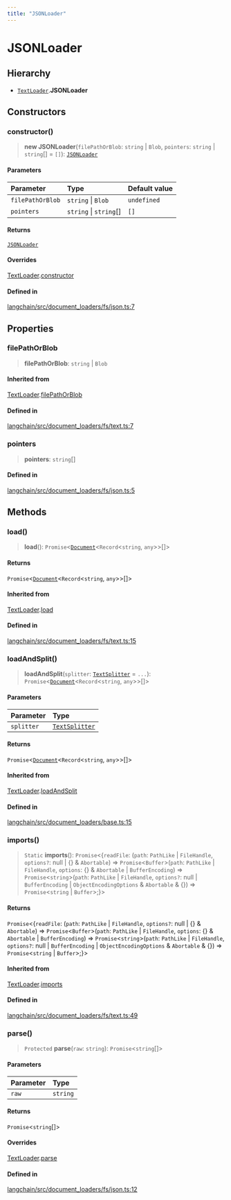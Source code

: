 ```yaml
---
title: "JSONLoader"
---
```


# JSONLoader

## Hierarchy

- [`TextLoader`](../../document_loaders_fs_text/classes/TextLoader.md).**JSONLoader**

## Constructors

### constructor()

> **new JSONLoader**(`filePathOrBlob`: `string` \| `Blob`, `pointers`: `string` \| `string`[] = `[]`): [`JSONLoader`](JSONLoader.md)

#### Parameters

| Parameter        | Type                   | Default value |
| :--------------- | :--------------------- | :------------ |
| `filePathOrBlob` | `string` \| `Blob`     | `undefined`   |
| `pointers`       | `string` \| `string`[] | `[]`          |

#### Returns

[`JSONLoader`](JSONLoader.md)

#### Overrides

[TextLoader](../../document_loaders_fs_text/classes/TextLoader.md).[constructor](../../document_loaders_fs_text/classes/TextLoader.md#constructor)

#### Defined in

[langchain/src/document_loaders/fs/json.ts:7](https://github.com/hwchase17/langchainjs/blob/ddf2996/langchain/src/document_loaders/fs/json.ts#L7)

## Properties

### filePathOrBlob

> **filePathOrBlob**: `string` \| `Blob`

#### Inherited from

[TextLoader](../../document_loaders_fs_text/classes/TextLoader.md).[filePathOrBlob](../../document_loaders_fs_text/classes/TextLoader.md#filepathorblob)

#### Defined in

[langchain/src/document_loaders/fs/text.ts:7](https://github.com/hwchase17/langchainjs/blob/ddf2996/langchain/src/document_loaders/fs/text.ts#L7)

### pointers

> **pointers**: `string`[]

#### Defined in

[langchain/src/document_loaders/fs/json.ts:5](https://github.com/hwchase17/langchainjs/blob/ddf2996/langchain/src/document_loaders/fs/json.ts#L5)

## Methods

### load()

> **load**(): `Promise`<[`Document`](../../document/classes/Document.md)<`Record`<`string`, `any`\>\>[]\>

#### Returns

`Promise`<[`Document`](../../document/classes/Document.md)<`Record`<`string`, `any`\>\>[]\>

#### Inherited from

[TextLoader](../../document_loaders_fs_text/classes/TextLoader.md).[load](../../document_loaders_fs_text/classes/TextLoader.md#load)

#### Defined in

[langchain/src/document_loaders/fs/text.ts:15](https://github.com/hwchase17/langchainjs/blob/ddf2996/langchain/src/document_loaders/fs/text.ts#L15)

### loadAndSplit()

> **loadAndSplit**(`splitter`: [`TextSplitter`](../../text_splitter/classes/TextSplitter.md) = `...`): `Promise`<[`Document`](../../document/classes/Document.md)<`Record`<`string`, `any`\>\>[]\>

#### Parameters

| Parameter  | Type                                                          |
| :--------- | :------------------------------------------------------------ |
| `splitter` | [`TextSplitter`](../../text_splitter/classes/TextSplitter.md) |

#### Returns

`Promise`<[`Document`](../../document/classes/Document.md)<`Record`<`string`, `any`\>\>[]\>

#### Inherited from

[TextLoader](../../document_loaders_fs_text/classes/TextLoader.md).[loadAndSplit](../../document_loaders_fs_text/classes/TextLoader.md#loadandsplit)

#### Defined in

[langchain/src/document_loaders/base.ts:15](https://github.com/hwchase17/langchainjs/blob/ddf2996/langchain/src/document_loaders/base.ts#L15)

### imports()

> `Static` **imports**(): `Promise`<\{`readFile`: (`path`: `PathLike` \| `FileHandle`, `options?`: null \| \{} & `Abortable`) => `Promise`<`Buffer`\>(`path`: `PathLike` \| `FileHandle`, `options`: \{} & `Abortable` \| `BufferEncoding`) => `Promise`<`string`\>(`path`: `PathLike` \| `FileHandle`, `options?`: null \| `BufferEncoding` \| `ObjectEncodingOptions` & `Abortable` & \{}) => `Promise`<`string` \| `Buffer`\>;}\>

#### Returns

`Promise`<\{`readFile`: (`path`: `PathLike` \| `FileHandle`, `options?`: null \| \{} & `Abortable`) => `Promise`<`Buffer`\>(`path`: `PathLike` \| `FileHandle`, `options`: \{} & `Abortable` \| `BufferEncoding`) => `Promise`<`string`\>(`path`: `PathLike` \| `FileHandle`, `options?`: null \| `BufferEncoding` \| `ObjectEncodingOptions` & `Abortable` & \{}) => `Promise`<`string` \| `Buffer`\>;}\>

#### Inherited from

[TextLoader](../../document_loaders_fs_text/classes/TextLoader.md).[imports](../../document_loaders_fs_text/classes/TextLoader.md#imports)

#### Defined in

[langchain/src/document_loaders/fs/text.ts:49](https://github.com/hwchase17/langchainjs/blob/ddf2996/langchain/src/document_loaders/fs/text.ts#L49)

### parse()

> `Protected` **parse**(`raw`: `string`): `Promise`<`string`[]\>

#### Parameters

| Parameter | Type     |
| :-------- | :------- |
| `raw`     | `string` |

#### Returns

`Promise`<`string`[]\>

#### Overrides

[TextLoader](../../document_loaders_fs_text/classes/TextLoader.md).[parse](../../document_loaders_fs_text/classes/TextLoader.md#parse)

#### Defined in

[langchain/src/document_loaders/fs/json.ts:12](https://github.com/hwchase17/langchainjs/blob/ddf2996/langchain/src/document_loaders/fs/json.ts#L12)
